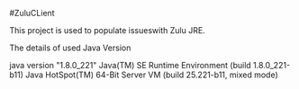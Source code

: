 #ZuluCLient

This project is used to populate issueswith Zulu JRE.

The details of used Java Version

java version "1.8.0_221"
Java(TM) SE Runtime Environment (build 1.8.0_221-b11)
Java HotSpot(TM) 64-Bit Server VM (build 25.221-b11, mixed mode)
